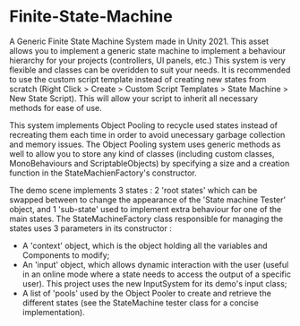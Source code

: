 # Finite-State-Machine
A Generic Finite State Machine System made in Unity 2021.
This asset allows you to implement a generic state machine to implement a behaviour hierarchy for your projects (controllers, UI panels, etc.)
This system is very flexible and classes can be overidden to suit your needs. It is recommended to use the custom script template instead of creating new states from scratch (Right Click > Create > Custom Script Templates > State Machine > New State Script). This will allow your script to inherit all necessary methods for ease of use.

This system implements Object Pooling to recycle used states instead of recreating them each time in order to avoid unecessary garbage collection and memory issues. The Object Pooling system uses generic methods as well to allow you to store any kind of classes (including custom classes, MonoBehaviours and ScriptableObjects) by specifying a size and a creation function in the StateMachienFactory's constructor.

The demo scene implements 3 states : 2 'root states' which can be swapped between to change the appearance of the 'State machine Tester' object, and 1 'sub-state' used to implement extra behaviour for one of the main states. The StateMachineFactory class responsible for managing the states uses 3 parameters in its constructor : 
- A 'context' object, which is the object holding all the variables and Components to modify;
- An 'input' object,  which allows dynamic interaction with the user (useful in an online mode where a state needs to access the output of a specific user). This project uses the new InputSystem for its demo's input class;
- A list of 'pools' used by the Object Pooler to create and retrieve the different states (see the StateMachine tester class for a concise implementation).

